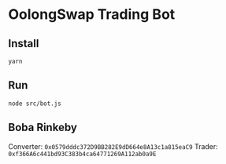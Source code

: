 # OolongSwap Trading Bot

## Install
`yarn`

## Run
`node src/bot.js`

## Boba Rinkeby
Converter: `0x0579dddc372D9BB282E9dD664e8A13c1a815eaC9`
Trader: `0xf366A6c441bd93C383b4ca64771269A112ab0a9E`
